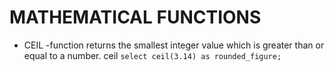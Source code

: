 # MATHEMATICAL FUNCTIONS

- CEIL -function returns the smallest integer value which is greater than or equal to a number.
ceil ```select ceil(3.14) as rounded_figure;```